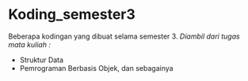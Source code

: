 # Koding_semester3
Beberapa kodingan yang dibuat selama semester 3.
*Diambil dari tugas mata kuliah :*
- Struktur Data
- Pemrograman Berbasis Objek, dan sebagainya
